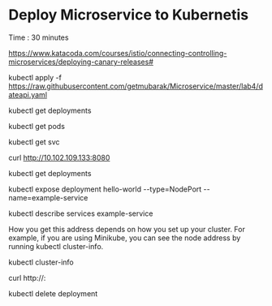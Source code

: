 # Deploy Microservice to Kubernetis  #
Time : 30 minutes

https://www.katacoda.com/courses/istio/connecting-controlling-microservices/deploying-canary-releases#



kubectl apply -f https://raw.githubusercontent.com/getmubarak/Microservice/master/lab4/dateapi.yaml

kubectl get deployments

kubectl get pods

kubectl get svc

curl http://10.102.109.133:8080




kubectl get deployments

kubectl expose deployment hello-world --type=NodePort --name=example-service

kubectl describe services example-service

<Make a note of the NodePort value for the service.>

How you get this address depends on how you set up your cluster. For example, if you are using Minikube, you can see the node address by running kubectl cluster-info.

kubectl cluster-info

curl http://<public-node-ip>:<node-port>
  
  
kubectl delete deployment <name>

